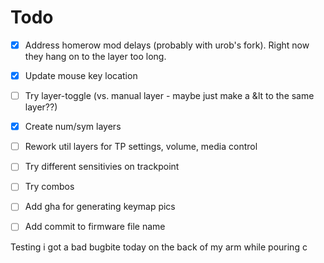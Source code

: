 # Todo

- [x] Address homerow mod delays (probably with urob's fork). Right now they hang on to the layer too long.
- [x] Update mouse key location
- [ ] Try layer-toggle (vs. manual layer - maybe just make a &lt to the same layer??)
- [x] Create num/sym layers
- [ ] Rework util layers for TP settings, volume, media control
- [ ] Try different sensitivies on trackpoint
- [ ] Try combos 
- [ ] Add gha for generating keymap pics
- [ ] Add commit to firmware file name


Testing i got a bad bugbite today on the back of my arm while pouring c 
